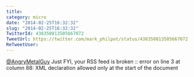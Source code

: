 ```yaml
---
title: 
category: micro
date: "2014-02-25T16:32:32"
slug: "2014-02-25T16:32:32"
TwitterId: 438350813505667072
TweetUrl: https://twitter.com/mark_philpot/status/438350813505667072
ReTweetUser: 
---
```


[@AngryMetalGuy](https://twitter.com/AngryMetalGuy) Just FYI, your RSS feed is broken :: error on line 3 at column 88: XML declaration allowed only at the start of the document